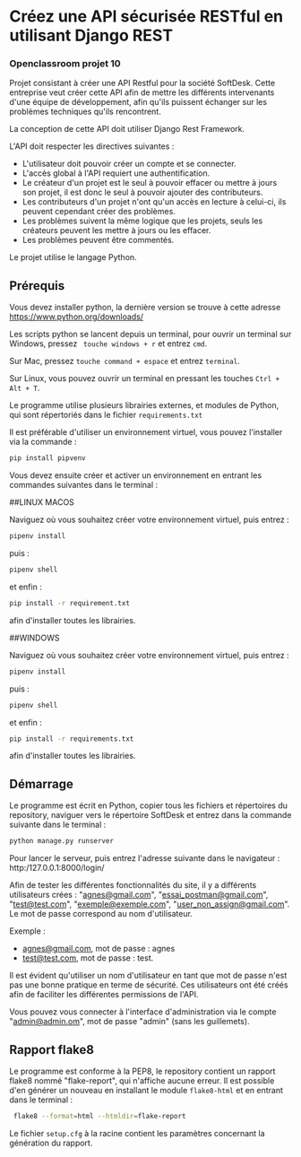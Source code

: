 # Créez une API sécurisée RESTful en utilisant Django REST

### Openclassroom projet 10

Projet consistant à créer une API Restful pour la société SoftDesk. Cette entreprise veut créer cette API afin de mettre les différents intervenants d'une équipe de développement, afin qu'ils puissent échanger sur les problèmes techniques qu'ils rencontrent.

La conception de cette API doit utiliser Django Rest Framework.

L'API doit respecter les directives suivantes :
 - L'utilisateur doit pouvoir créer un compte et se connecter.
 - L'accès global à l'API requiert une authentification.
 - Le créateur d'un projet est le seul à pouvoir effacer ou mettre à jours son projet, il est donc le seul à pouvoir ajouter des contributeurs.
 - Les contributeurs d'un projet n'ont qu'un accès en lecture à celui-ci, ils peuvent cependant créer des problèmes.
 - Les problèmes suivent la même logique que les projets, seuls les créateurs peuvent les mettre à jours ou les effacer.
 - Les problèmes peuvent être commentés.


Le projet utilise le langage Python.

## Prérequis

Vous devez installer python, la dernière version se trouve à cette adresse 
https://www.python.org/downloads/

Les scripts python se lancent depuis un terminal, pour ouvrir un terminal sur Windows, pressez ``` touche windows + r``` et entrez ```cmd```.

Sur Mac, pressez ```touche command + espace``` et entrez ```terminal```.

Sur Linux, vous pouvez ouvrir un terminal en pressant les touches ```Ctrl + Alt + T```.

Le programme utilise plusieurs librairies externes, et modules de Python, qui sont répertoriés dans le fichier ```requirements.txt```


Il est préférable d'utiliser un environnement virtuel, vous pouvez l'installer via la commande :  
```bash
pip install pipvenv
```

Vous devez ensuite créer et activer un environnement en entrant les commandes suivantes dans le terminal :

##LINUX MACOS

Naviguez où vous souhaitez créer votre environnement virtuel, puis entrez :

```bash
pipenv install
```
puis :
```bash
pipenv shell
```
et enfin :

```bash
pip install -r requirement.txt
```
afin d'installer toutes les librairies.

##WINDOWS

Naviguez où vous souhaitez créer votre environnement virtuel, puis entrez :

```bash
pipenv install
```
puis :
```bash
pipenv shell
```
et enfin :

```bash
pip install -r requirements.txt
```
afin d'installer toutes les librairies.

## Démarrage 

Le programme est écrit en Python, copier tous les fichiers et répertoires du repository, naviguer vers le répertoire SoftDesk et entrez dans la commande suivante dans le terminal :

```bash
python manage.py runserver
```

Pour lancer le serveur, puis entrez l'adresse suivante dans le navigateur : http:/127.0.0.1:8000/login/

Afin de tester les différentes fonctionnalités du site, il y a différents utilisateurs crées : "agnes@gmail.com", "essai_postman@gmail.com", "test@test.com", "exemple@exemple.com", "user_non_assign@gmail.com".
Le mot de passe correspond au nom d'utilisateur.

Exemple : 
 - agnes@gmail.com, mot de passe : agnes
 - test@test.com, mot de passe : test.
 
Il est évident qu'utiliser un nom d'utilisateur en tant que mot de passe n'est pas une bonne pratique en terme de sécurité. Ces utilisateurs ont été créés afin de faciliter les différentes permissions de l'API.

Vous pouvez vous connecter à l'interface d'administration via le compte "admin@admin.om", mot de passe "admin" (sans les guillemets).


## Rapport flake8

Le programme est conforme à la PEP8, le repository contient un rapport flake8 nommé "flake-report", qui n'affiche aucune erreur. Il est possible d'en générer un nouveau en installant le module ```flake8-html``` et en entrant dans le terminal :

```bash
 flake8 --format=html --htmldir=flake-report
```

Le fichier ```setup.cfg``` à la racine contient les paramètres concernant la génération du rapport.
